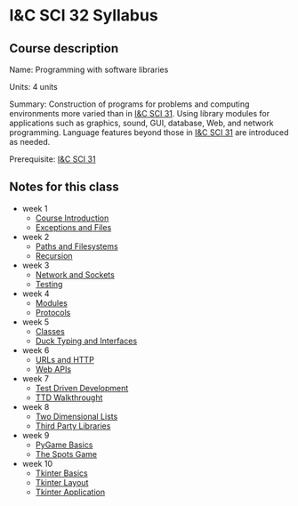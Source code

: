 # I&C SCI 32 Syllabus

## Course description

Name: Programming with software libraries

Units: 4 units

Summary: Construction of programs for problems and computing environments more varied than in [I&C SCI 31](../../fall-2019/ics-31/syllabus.md). Using library modules for applications such as graphics, sound, GUI, database, Web, and network programming. Language features beyond those in [I&C SCI 31](../../fall-2019/ics-31/syllabus.md) are introduced as needed.

Prerequisite: [I&C SCI 31](../../fall-2019/ics-31/syllabus.md)

## Notes for this class

- week 1
	- [Course Introduction](./week1/course-intro.md)
	- [Exceptions and Files](./week1/exceptions-and-files.md)
- week 2
	- [Paths and Filesystems](./week2/paths-and-file-systems.md)
	- [Recursion](./week2/recursion.md)
- week 3
	- [Network and Sockets](./week3/network-and-sockets.md)
	- [Testing](./week3/testing.md)
- week 4
	- [Modules](./week4/modules.md)
	- [Protocols](./week4/protocols.md)
- week 5
	- [Classes](./week5/classes.md)
	- [Duck Typing and Interfaces](./week5/duck-typing-and-interfaces.md)
- week 6
	- [URLs and HTTP](./week6/urls-and-http.md)
	- [Web APIs](./week6/web-apis.md)
- week 7
	- [Test Driven Development](./week7/test-driven-development.md)
	- [TTD Walkthrought](./week7/ttd-walkthrough.md)
- week 8
	- [Two Dimensional Lists](./week8/two-dimensional-lists.md)
	- [Third Party Libraries](./week8/third-party-libraries.md)
- week 9
	- [PyGame Basics](./week9/pygame-basics.md)
	- [The Spots Game](./week9/the-spots-game.md)
- week 10
	- [Tkinter Basics](./week10/tkinter-basics.md)
	- [Tkinter Layout](./week10/tkinter-layout.md)
	- [Tkinter Application](./week10/tkinter-application.md)